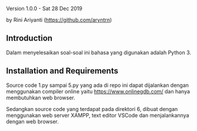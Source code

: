 Version 1.0.0 - Sat 28 Dec 2019

by Rini Ariyanti (https://github.com/aryntrn)


Introduction
-----------------------------
Dalam menyelesaikan soal-soal ini bahasa yang digunakan adalah Python 3.


Installation and Requirements
-----------------------------
Source code 1.py sampai 5.py yang ada di repo ini dapat dijalankan dengan menggunakan compiler online yaitu https://www.onlinegdb.com/ dan hanya membutuhkan web browser.

Sedangkan source code yang terdapat pada direktori 6, dibuat dengan menggunakan web server XAMPP, text editor VSCode dan menjalankannya dengan web browser.
